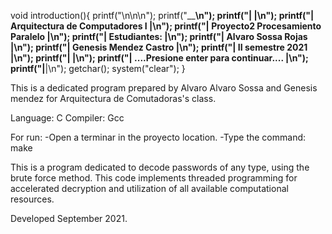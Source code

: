 void introduction(){
	printf("\n\n\n");
	printf("________________________________________________\n");
	printf("|                                              |\n");
	printf("|        Arquitectura de Computadores I        |\n");
	printf("|       Proyecto2 Procesamiento Paralelo       |\n");
	printf("|                 Estudiantes:                 |\n");
	printf("|              Alvaro Sossa Rojas              |\n");
	printf("|             Genesis Mendez Castro            |\n");
	printf("|               II semestre 2021               |\n");
	printf("|                                              |\n");
	printf("|     ....Presione enter para continuar....    |\n");
	printf("|______________________________________________|\n");
	getchar();
	system("clear");
}

This is a dedicated program prepared by Alvaro Alvaro Sossa and Genesis mendez for Arquitectura de Comutadoras's class.

Language: C 
Compiler: Gcc

For run: 
  -Open a terminar in the proyecto location. 
  -Type the command: make


This is a program dedicated to decode passwords of any type, using the brute force method.
This code implements threaded programming for accelerated decryption and utilization of all available computational resources.

Developed September 2021.
